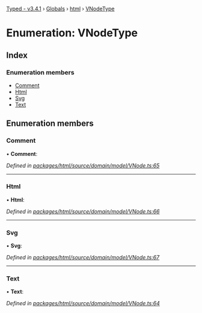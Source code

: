 [Typed - v3.4.1](../README.md) › [Globals](../globals.md) › [html](../modules/html.md) › [VNodeType](html.vnodetype.md)

# Enumeration: VNodeType

## Index

### Enumeration members

* [Comment](html.vnodetype.md#comment)
* [Html](html.vnodetype.md#html)
* [Svg](html.vnodetype.md#svg)
* [Text](html.vnodetype.md#text)

## Enumeration members

###  Comment

• **Comment**:

*Defined in [packages/html/source/domain/model/VNode.ts:65](https://github.com/TylorS/typed-prelude/blob/cf24d7c0/packages/html/source/domain/model/VNode.ts#L65)*

___

###  Html

• **Html**:

*Defined in [packages/html/source/domain/model/VNode.ts:66](https://github.com/TylorS/typed-prelude/blob/cf24d7c0/packages/html/source/domain/model/VNode.ts#L66)*

___

###  Svg

• **Svg**:

*Defined in [packages/html/source/domain/model/VNode.ts:67](https://github.com/TylorS/typed-prelude/blob/cf24d7c0/packages/html/source/domain/model/VNode.ts#L67)*

___

###  Text

• **Text**:

*Defined in [packages/html/source/domain/model/VNode.ts:64](https://github.com/TylorS/typed-prelude/blob/cf24d7c0/packages/html/source/domain/model/VNode.ts#L64)*
